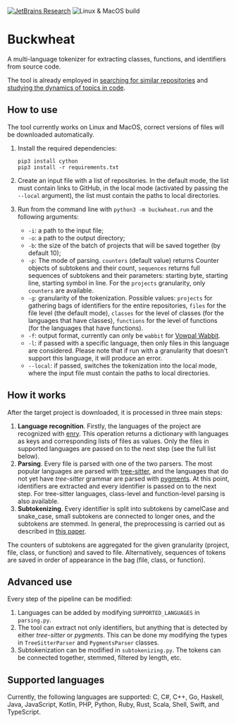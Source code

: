 [![JetBrains Research](https://jb.gg/badges/research.svg)](https://confluence.jetbrains.com/display/ALL/JetBrains+on+GitHub)
![Linux & MacOS build](https://github.com/JetBrains-Research/identifiers-extractor/workflows/Linux%20&%20MacOS%20CI/badge.svg)

# Buckwheat
A multi-language tokenizer for extracting classes, functions, and identifiers from source code.

The tool is already employed in [searching for similar repositories](https://github.com/JetBrains-Research/similar-repositories/) and [studying the dynamics of topics in code](https://github.com/areyde/topic-dynamics).

## How to use
The tool currently works on Linux and MacOS, correct versions of files will be downloaded automatically. 

1. Install the required dependencies:
    
    ```shell script
    pip3 install cython
    pip3 install -r requirements.txt
    ```
    
2. Create an input file with a list of repositories. In the default mode, the list must contain links to GitHub, in the local mode (activated by passing the `--local` argument), the list must contain the paths to local directories.
3. Run from the command line with `python3 -m buckwheat.run` and the following arguments:
    - `-i`: a path to the input file;
    - `-o`: a path to the output directory;
    - `-b`: the size of the batch of projects that will be saved together (by default 10);
    - `-p`: The mode of parsing. `counters` (default value) returns Counter objects of subtokens and their count, `sequences` returns full sequences of subtokens and their parameters: starting byte, starting line, starting symbol in line. For the `projects` granularity, only `counters` are available.
    - `-g`: granularity of the tokenization. Possible values: `projects` for gathering bags of identifiers for the entire repositories, `files` for the file level (the default mode), `classes` for the level of classes (for the languages that have classes), `functions` for the level of functions (for the languages that have functions).
    - `-f`: output format, currently can only be `wabbit` for [Vowpal Wabbit](https://github.com/VowpalWabbit/vowpal_wabbit/wiki/Input-format).
    - `-l`: if passed with a specific language, then only files in this language are considered. Please note that if run with a granularity that doesn't support this language, it will produce an error.
    - `--local`: if passed, switches the tokenization into the local mode, where the input file must contain the paths to local directories.

## How it works
After the target project is downloaded, it is processed in three main steps:
1. **Language recognition**. Firstly, the languages of the project are recognized with [enry](https://github.com/src-d/enry). This operation returns a dictionary with languages as keys and corresponding lists of files as values. Only the files in supported languages are passed on to the next step (see the full list below).
2. **Parsing**. Every file is parsed with one of the two parsers. The most popular languages are parsed with [tree-sitter](https://tree-sitter.github.io/), and the languages that do not yet have _tree-sitter_ grammar are parsed with [pygments](https://pygments.org/). At this point, identifiers are extracted and every identifier is passed on to the next step. For tree-sitter languages, class-level and function-level parsing is also available.
3. **Subtokenizing**. Every identifier is split into subtokens by camelCase and snake_case, small subtokens are connected to longer ones, and the subtokens are stemmed. In general, the preprocessing is carried out as described in [this paper](https://arxiv.org/abs/1704.00135).

The counters of subtokens are aggregated for the given granularity (project, file, class, or function) and saved to file.
Alternatively, sequences of tokens are saved in order of appearance in the bag (file, class, or function).

## Advanced use

Every step of the pipeline can be modified:
1. Languages can be added by modifying `SUPPORTED_LANGUAGES` in `parsing.py`.
2. The tool can extract not only identifiers, but anything that is detected by either _tree-sitter_ or _pygments_. This can be done my modifying the types in `TreeSitterParser` and `PygmentsParser` classes.
3. Subtokenization can be modified in `subtokenizing.py`. The tokens can be connected together, stemmed, filtered by length, etc.

## Supported languages
Currently, the following languages are supported: C, C#, C++, Go, Haskell, Java, JavaScript, Kotlin, PHP, Python, Ruby, Rust, Scala, Shell, Swift, and TypeScript.
